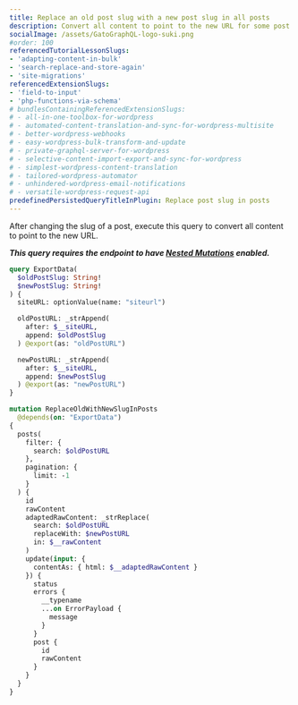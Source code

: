 ```yaml
---
title: Replace an old post slug with a new post slug in all posts
description: Convert all content to point to the new URL for some post
socialImage: /assets/GatoGraphQL-logo-suki.png
#order: 100
referencedTutorialLessonSlugs:
- 'adapting-content-in-bulk'
- 'search-replace-and-store-again'
- 'site-migrations'
referencedExtensionSlugs:
- 'field-to-input'
- 'php-functions-via-schema'
# bundlesContainingReferencedExtensionSlugs:
# - all-in-one-toolbox-for-wordpress
# - automated-content-translation-and-sync-for-wordpress-multisite
# - better-wordpress-webhooks
# - easy-wordpress-bulk-transform-and-update
# - private-graphql-server-for-wordpress
# - selective-content-import-export-and-sync-for-wordpress
# - simplest-wordpress-content-translation
# - tailored-wordpress-automator
# - unhindered-wordpress-email-notifications
# - versatile-wordpress-request-api
predefinedPersistedQueryTitleInPlugin: Replace post slug in posts
---
```


After changing the slug of a post, execute this query to convert all content to point to the new URL.

**_This query requires the endpoint to have [Nested Mutations](https://gatographql.com/guides/schema/using-nested-mutations/) enabled._**

```graphql
query ExportData(
  $oldPostSlug: String!
  $newPostSlug: String!
) {
  siteURL: optionValue(name: "siteurl")

  oldPostURL: _strAppend(
    after: $__siteURL,
    append: $oldPostSlug
  ) @export(as: "oldPostURL")

  newPostURL: _strAppend(
    after: $__siteURL,
    append: $newPostSlug
  ) @export(as: "newPostURL")
}

mutation ReplaceOldWithNewSlugInPosts
  @depends(on: "ExportData")
{
  posts(
    filter: {
      search: $oldPostURL
    },
    pagination: {
      limit: -1
    }
  ) {
    id
    rawContent
    adaptedRawContent: _strReplace(
      search: $oldPostURL
      replaceWith: $newPostURL
      in: $__rawContent
    )
    update(input: {
      contentAs: { html: $__adaptedRawContent }
    }) {
      status
      errors {
        __typename
        ...on ErrorPayload {
          message
        }
      }
      post {
        id
        rawContent
      }
    }
  }
}
```
